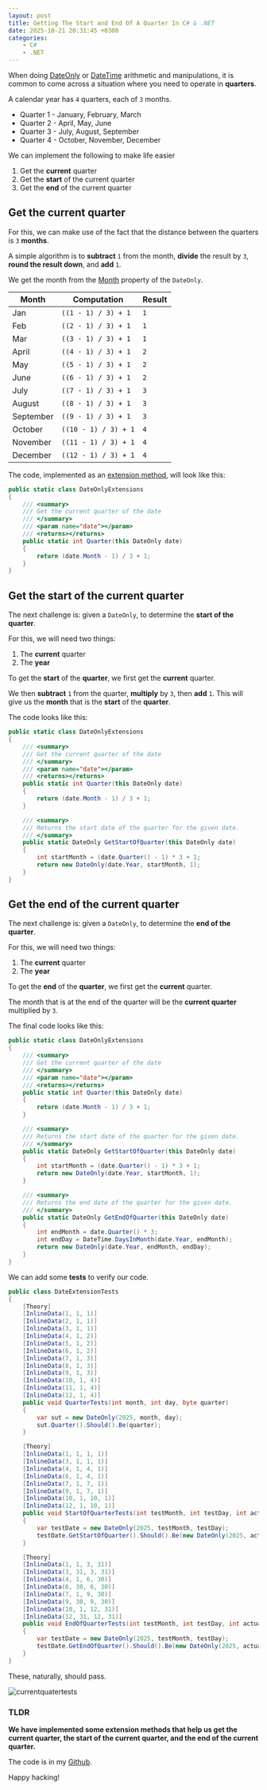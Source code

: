 ```yaml
---
layout: post
title: Getting The Start and End Of A Quarter In C# & .NET
date: 2025-10-21 20:31:45 +0300
categories:
    - C#
    - .NET
---
```


When doing [DateOnly](https://learn.microsoft.com/en-us/dotnet/api/system.dateonly?view=net-9.0) or [DateTime](https://learn.microsoft.com/en-us/dotnet/api/system.datetime?view=net-9.0) arithmetic and manipulations, it is common to come across a situation where you need to operate in **quarters**.

A calendar year has `4` quarters, each of `3` months.

- Quarter 1 - January, February, March
- Quarter 2 - April, May, June
- Quarter 3 - July, August, September
- Quarter 4 - October, November, December

We can implement the following to make life easier

1. Get the **current** quarter
2. Get the **start** of the current quarter
3. Get the **end** of the current quarter

## Get the current quarter

For this, we can make use of the fact that the distance between the quarters is `3` **months**.

A simple algorithm is to **subtract** `1` from the month, **divide** the result by `3`, **round the result down**, and **add** `1`.

We get the month from the [Month](https://learn.microsoft.com/en-us/dotnet/api/system.dateonly.month?view=net-9.0) property of the `DateOnly`.

| Month | Computation         | Result |
| ----- | ------------------- | ------ |
| Jan   | `((1 - 1) / 3) + 1` | `1`    |
| Feb   | `((2 - 1) / 3) + 1` | `1`    |
| Mar   | `((3 - 1) / 3) + 1` | `1`    |
| April   | `((4 - 1) / 3) + 1` | `2`    |
| May   | `((5 - 1) / 3) + 1` | `2`    |
| June   | `((6 - 1) / 3) + 1` | `2`    |
| July   | `((7 - 1) / 3) + 1` | `3`    |
| August   | `((8 - 1) / 3) + 1` | `3`    |
| September | `((9 - 1) / 3) + 1` | `3`    |
| October | `((10 - 1) / 3) + 1` | `4`    |
| November | `((11 - 1) / 3) + 1` | `4`    |
| December | `((12 - 1) / 3) + 1` | `4`    |

The code, implemented as an [extension method](https://en.wikipedia.org/wiki/Extension_method), will look like this:

```c#
public static class DateOnlyExtensions
{
    /// <summary>
    /// Get the current quarter of the date
    /// </summary>
    /// <param name="date"></param>
    /// <returns></returns>
    public static int Quarter(this DateOnly date)
    {
        return (date.Month - 1) / 3 + 1;
    }
}
```

## Get the start of the current quarter

The next challenge is: given a `DateOnly`, to determine the **start of the quarter**.

For this, we will need two things:

1. The **current** quarter
2. The **year**

To get the **start** of the **quarter**, we first get the **current** quarter.

We then **subtract** `1` from the quarter, **multiply** by `3`, then **add** `1`. This will give us the **month** that is the **start** of the **quarter**.

The code looks like this:

```c#
public static class DateOnlyExtensions
{
    /// <summary>
    /// Get the current quarter of the date
    /// </summary>
    /// <param name="date"></param>
    /// <returns></returns>
    public static int Quarter(this DateOnly date)
    {
        return (date.Month - 1) / 3 + 1;
    }

    /// <summary>
    /// Returns the start date of the quarter for the given date.
    /// </summary>
    public static DateOnly GetStartOfQuarter(this DateOnly date)
    {
        int startMonth = (date.Quarter() - 1) * 3 + 1;
        return new DateOnly(date.Year, startMonth, 1);
    }
}
```

## Get the end of the current quarter

The next challenge is: given a `DateOnly`, to determine the **end of the quarter**.

For this, we will need two things:

1. The **current** quarter
2. The **year**

To get the **end** of the **quarter**, we first get the **current** quarter.

The month that is at the end of the quarter will be the **current quarter** multiplied by `3`.

The final code looks like this:

```c#
public static class DateOnlyExtensions
{
    /// <summary>
    /// Get the current quarter of the date
    /// </summary>
    /// <param name="date"></param>
    /// <returns></returns>
    public static int Quarter(this DateOnly date)
    {
        return (date.Month - 1) / 3 + 1;
    }

    /// <summary>
    /// Returns the start date of the quarter for the given date.
    /// </summary>
    public static DateOnly GetStartOfQuarter(this DateOnly date)
    {
        int startMonth = (date.Quarter() - 1) * 3 + 1;
        return new DateOnly(date.Year, startMonth, 1);
    }

    /// <summary>
    /// Returns the end date of the quarter for the given date.
    /// </summary>
    public static DateOnly GetEndOfQuarter(this DateOnly date)
    {
        int endMonth = date.Quarter() * 3;
        int endDay = DateTime.DaysInMonth(date.Year, endMonth);
        return new DateOnly(date.Year, endMonth, endDay);
    }
}
```

We can add some **tests** to verify our code.

```c#
public class DateExtensionTests
{
    [Theory]
    [InlineData(1, 1, 1)]
    [InlineData(2, 1, 1)]
    [InlineData(3, 1, 1)]
    [InlineData(4, 1, 2)]
    [InlineData(5, 1, 2)]
    [InlineData(6, 1, 2)]
    [InlineData(7, 1, 3)]
    [InlineData(8, 1, 3)]
    [InlineData(9, 1, 3)]
    [InlineData(10, 1, 4)]
    [InlineData(11, 1, 4)]
    [InlineData(12, 1, 4)]
    public void QuarterTests(int month, int day, byte quarter)
    {
        var sut = new DateOnly(2025, month, day);
        sut.Quarter().Should().Be(quarter);
    }

    [Theory]
    [InlineData(1, 1, 1, 1)]
    [InlineData(3, 1, 1, 1)]
    [InlineData(4, 1, 4, 1)]
    [InlineData(6, 1, 4, 1)]
    [InlineData(7, 1, 7, 1)]
    [InlineData(9, 1, 7, 1)]
    [InlineData(10, 1, 10, 1)]
    [InlineData(12, 1, 10, 1)]
    public void StartOfQuarterTests(int testMonth, int testDay, int actualMonth, int actualDay)
    {
        var testDate = new DateOnly(2025, testMonth, testDay);
        testDate.GetStartOfQuarter().Should().Be(new DateOnly(2025, actualMonth, actualDay));
    }

    [Theory]
    [InlineData(1, 1, 3, 31)]
    [InlineData(3, 31, 3, 31)]
    [InlineData(4, 1, 6, 30)]
    [InlineData(6, 30, 6, 30)]
    [InlineData(7, 1, 9, 30)]
    [InlineData(9, 30, 9, 30)]
    [InlineData(10, 1, 12, 31)]
    [InlineData(12, 31, 12, 31)]
    public void EndOfQuarterTests(int testMonth, int testDay, int actualMonth, int actualDay)
    {
        var testDate = new DateOnly(2025, testMonth, testDay);
        testDate.GetEndOfQuarter().Should().Be(new DateOnly(2025, actualMonth, actualDay));
    }
}
```

These, naturally, should pass.

![currentquatertests](../images/2025/10/currentquatertests.png)

### TLDR

**We have implemented some extension methods that help us get the current quarter, the start of the current quarter, and the end of the current quarter.**

The code is in my [Github](https://github.com/conradakunga/BlogCode/tree/master/2025-10-21%20-%20DateExtensions).

Happy hacking!
